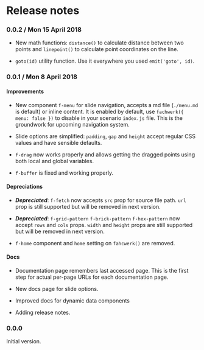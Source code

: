 # Release notes

### 0.0.2 / Mon 15 April 2018

* New math functions: `distance()` to calculate distance between two points and `linepoint()` to calculate point coordinates on the line.

* `goto(id)` utility function. Use it everywhere you used `emit('goto', id)`.

### 0.0.1 / Mon 8 April 2018

#### Improvements

* New component `f-menu` for slide navigation, accepts a md file (`./menu.md` is default) or inline content. It is enabled by default, use `fachwerk({ menu: false })` to disable in your scenario `index.js` file. This is the groundwork for upcoming navigation system.

* Slide options are simplified: `padding`, `gap` and `height` accept regular CSS values and  have sensible defaults.

* `f-drag` now works properly and allows getting the dragged points using both local and global variables.

* `f-buffer` is fixed and working properly.

#### Depreciations

* ***Depreciated***: `f-fetch` now accepts `src` prop for source file path.
`url` prop is still supported but will be removed in next version.

* ***Depreciated***: `f-grid-pattern` `f-brick-pattern` `f-hex-pattern` now accept `rows` and `cols` props.
`width` and `height` props are still supported but will be removed in next version.

* `f-home` component and `home` setting on `fahcwerk()` are removed.

#### Docs

* Documentation page remembers last accessed page. This is the first step for actual per-page URLs for each documentation page.

* New docs page for slide options.

* Improved docs for dynamic data components

* Adding release notes.

### 0.0.0

Initial version.



